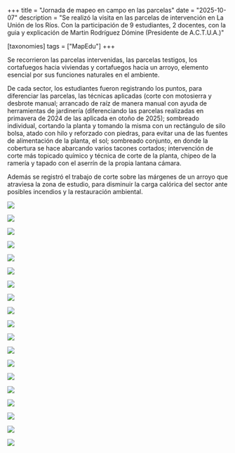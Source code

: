 +++
title = "Jornada de mapeo en campo en las parcelas"
date = "2025-10-07"
description = "Se realizó la visita en las parcelas de intervención en La Unión de los Ríos. Con la participación de 9 estudiantes, 2 docentes, con la guia y explicación de Martin Rodríguez Dómine (Presidente de A.C.T.U.A.)"

[taxonomies]
tags = ["MapEdu"]
+++

Se recorrieron las parcelas intervenidas, las parcelas testigos, los cortafuegos hacia viviendas y cortafuegos hacia un arroyo, elemento esencial por sus funciones naturales en el ambiente. 

De cada sector, los estudiantes fueron registrando los puntos, para diferenciar las parcelas, las técnicas aplicadas (corte con motosierra y desbrote manual; arrancado de raíz de manera manual con ayuda de herramientas de jardinería (diferenciando las parcelas realizadas en primavera de 2024 de las aplicada en otoño de 2025); sombreado individual, cortando la planta y tomando la misma con un rectángulo de silo bolsa, atado con hilo y reforzado con piedras, para evitar una de las fuentes de alimentación de la planta, el sol; sombreado conjunto, en donde la cobertura se hace abarcando varios tacones cortados; intervención de corte más topicado químico y técnica de corte de la planta, chipeo de la ramería y tapado con el aserrín de la propia lantana cámara.

Además se registró el trabajo de corte sobre las márgenes de un arroyo que atraviesa la zona de estudio, para disminuir la carga calórica del sector ante posibles incendios y la restauración ambiental.

![](/img/mapeo_parcelas_01.png)

![](/img/mapeo_parcelas_01.png)

![](/img/MG_4476-0.png)

![](/img/IMG_4476-1.png)

![](/img/IMG_4476-10.png)

![](/img/IMG_4476-11.png)

![](/img/IMG_4476-12.png)

![](/img/IMG_4476-13.png)

![](/img/IMG_4476-14.png)

![](/img/IMG_4476-17.png)

![](/img/IMG_4476-18.png)

![](/img/IMG_4476-19.png)

![](/img/MG_4476-2.png)

![](/img/MG_4476-20.png)

![](/img/MG_4476-21.png)

![](/img/MG_4476-22.png)

![](/img/MG_4476-23.png)

![](/img/MG_4476-24.png)

![](/img/MG_4476-25.png)
